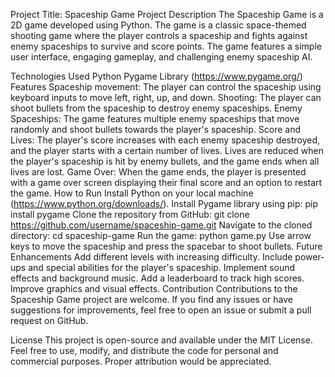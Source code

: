 Project Title: Spaceship Game
Project Description
The Spaceship Game is a 2D game developed using Python. The game is a classic space-themed shooting game where the player controls a spaceship and fights against enemy spaceships to survive and score points. The game features a simple user interface, engaging gameplay, and challenging enemy spaceship AI.

Technologies Used
Python
Pygame Library (https://www.pygame.org/)
Features
Spaceship movement: The player can control the spaceship using keyboard inputs to move left, right, up, and down.
Shooting: The player can shoot bullets from the spaceship to destroy enemy spaceships.
Enemy Spaceships: The game features multiple enemy spaceships that move randomly and shoot bullets towards the player's spaceship.
Score and Lives: The player's score increases with each enemy spaceship destroyed, and the player starts with a certain number of lives. Lives are reduced when the player's spaceship is hit by enemy bullets, and the game ends when all lives are lost.
Game Over: When the game ends, the player is presented with a game over screen displaying their final score and an option to restart the game.
How to Run
Install Python on your local machine (https://www.python.org/downloads/).
Install Pygame library using pip: pip install pygame
Clone the repository from GitHub: git clone https://github.com/username/spaceship-game.git
Navigate to the cloned directory: cd spaceship-game
Run the game: python game.py
Use arrow keys to move the spaceship and press the spacebar to shoot bullets.
Future Enhancements
Add different levels with increasing difficulty.
Include power-ups and special abilities for the player's spaceship.
Implement sound effects and background music.
Add a leaderboard to track high scores.
Improve graphics and visual effects.
Contribution
Contributions to the Spaceship Game project are welcome. If you find any issues or have suggestions for improvements, feel free to open an issue or submit a pull request on GitHub.

License
This project is open-source and available under the MIT License. Feel free to use, modify, and distribute the code for personal and commercial purposes. Proper attribution would be appreciated.

